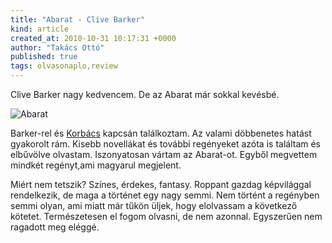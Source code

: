 ```yaml
---
title: "Abarat - Clive Barker"
kind: article
created_at: 2010-10-31 10:17:31 +0000
author: "Takács Ottó"
published: true
tags: olvasonaplo,review
---
```

Clive Barker nagy kedvencem. De az Abarat már sokkal kevésbé.

![Abarat](http://www.ekultura.hu/images/nagy/3359.jpg)

Barker-rel és [Korbács](http://www.ekultura.hu/olvasnivalo/ajanlok/cikk/2010-01-03/clive-barker-korbacs) kapcsán találkoztam. Az valami döbbenetes hatást gyakorolt rám. Kisebb novellákat és további regényeket azóta is találtam és elbűvölve olvastam. Iszonyatosan vártam az Abarat-ot. Egyből megvettem mindkét regényt,ami magyarul megjelent. 

Miért nem tetszik? Színes, érdekes, fantasy. Roppant gazdag képvilággal rendelkezik, de maga a történet egy nagy semmi. Nem történt a regényben semmi olyan, ami miatt már tűkön üljek, hogy elolvassam a következő kötetet. Természetesen el fogom olvasni, de nem azonnal. Egyszerűen nem ragadott meg eléggé.
<!--break-->

<div class='old-comments'></div>